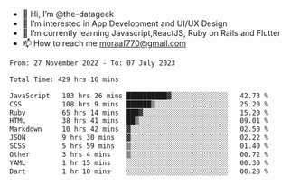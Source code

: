 - 👋 Hi, I’m @the-datageek
- 👀 I’m interested in App Development and UI/UX Design
- 🌱 I’m currently learning Javascript,ReactJS, Ruby on Rails and Flutter
- 📫 How to reach me moraaf770@gmail.com

<!---
the-datageek/the-datageek is a ✨ special ✨ repository because its `README.md` (this file) appears on your GitHub profile.
You can click the Preview link to take a look at your changes.
--->
<!--START_SECTION:waka-->

```txt
From: 27 November 2022 - To: 07 July 2023

Total Time: 429 hrs 16 mins

JavaScript   183 hrs 26 mins ██████████▓░░░░░░░░░░░░░░   42.73 %
CSS          108 hrs 9 mins  ██████▒░░░░░░░░░░░░░░░░░░   25.20 %
Ruby         65 hrs 14 mins  ███▓░░░░░░░░░░░░░░░░░░░░░   15.20 %
HTML         38 hrs 41 mins  ██▒░░░░░░░░░░░░░░░░░░░░░░   09.01 %
Markdown     10 hrs 42 mins  ▓░░░░░░░░░░░░░░░░░░░░░░░░   02.50 %
JSON         9 hrs 30 mins   ▓░░░░░░░░░░░░░░░░░░░░░░░░   02.22 %
SCSS         5 hrs 59 mins   ▒░░░░░░░░░░░░░░░░░░░░░░░░   01.40 %
Other        3 hrs 4 mins    ▒░░░░░░░░░░░░░░░░░░░░░░░░   00.72 %
YAML         1 hr 15 mins    ░░░░░░░░░░░░░░░░░░░░░░░░░   00.30 %
Dart         1 hr 10 mins    ░░░░░░░░░░░░░░░░░░░░░░░░░   00.28 %
```

<!--END_SECTION:waka-->
